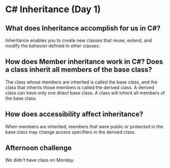 # C# Inheritance (Day 1)

## What does Inheritance accomplish for us in C#?
Inheritance enables you to create new classes that reuse, extend, and modify the behavior defined in other classes.
## How does Member inheritance work in C#? Does a class inherit all members of the base class?
The class whose members are inherited is called the base class, and the class that inherits those members is called the derived class. A derived class can have only one direct base class. A class will inherit all members of the base class. 

## How does accessibility affect inheritance?
When members are inherited, members that were public or protected in the base class may change access specifiers in the derived class.

## Afternoon challenge 
We didn't have class on Monday.